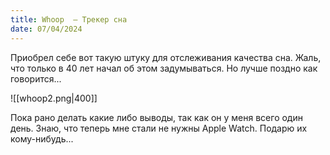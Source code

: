 ```yaml
---
title: Whoop  — Трекер сна
date: 07/04/2024
---
```

Приобрел себе вот такую штуку для отслеживания качества сна.
Жаль, что только в 40 лет начал об этом задумываться. Но лучше поздно как говорится...

![[whoop2.png|400]]

Пока рано делать какие либо выводы, так как он у меня всего один день. 
Знаю, что теперь мне стали не нужны Apple Watch. Подарю их кому-нибудь...
